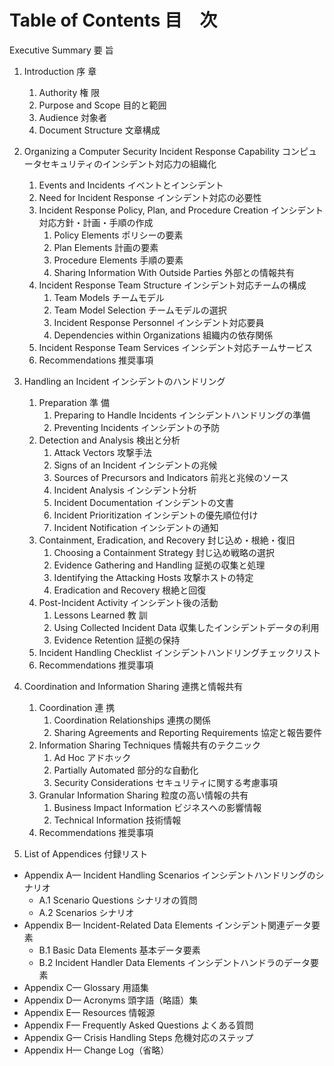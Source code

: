 # Table of Contents 目　次
Executive Summary 要 旨  
1. Introduction 序 章  
    1. Authority 権 限  
    1. Purpose and Scope 目的と範囲   
    1. Audience 対象者   
    1. Document Structure 文章構成     
1. Organizing a Computer Security Incident Response Capability コンピュータセキュリティのインシデント対応力の組織化  
    1. Events and Incidents イベントとインシデント   
    1. Need for Incident Response インシデント対応の必要性   
    1. Incident Response Policy, Plan, and Procedure Creation インシデント対応方針・計画・手順の作成   
        1. Policy Elements ポリシーの要素  
        1. Plan Elements 計画の要素   
        1. Procedure Elements 手順の要素    
        1. Sharing Information With Outside Parties 外部との情報共有   
    1. Incident Response Team Structure インシデント対応チームの構成    
        1. Team Models チームモデル     
        1. Team Model Selection チームモデルの選択   
        1. Incident Response Personnel インシデント対応要員  
        1. Dependencies within Organizations 組織内の依存関係  
    1. Incident Response Team Services インシデント対応チームサービス  
    1. Recommendations 推奨事項  
1. Handling an Incident インシデントのハンドリング  
    1. Preparation 準 備  
        1. Preparing to Handle Incidents インシデントハンドリングの準備    
        1. Preventing Incidents インシデントの予防   
    1. Detection and Analysis 検出と分析    
        1. Attack Vectors 攻撃手法   
        1. Signs of an Incident インシデントの兆候  
        1. Sources of Precursors and Indicators 前兆と兆候のソース   
        1. Incident Analysis インシデント分析  
        1. Incident Documentation インシデントの文書  
        1. Incident Prioritization インシデントの優先順位付け  
        1. Incident Notification インシデントの通知  
    1. Containment, Eradication, and Recovery 封じ込め・根絶・復旧 
        1. Choosing a Containment Strategy 封じ込め戦略の選択  
        1. Evidence Gathering and Handling 証拠の収集と処理  
        1. Identifying the Attacking Hosts 攻撃ホストの特定  
        1. Eradication and Recovery 根絶と回復   
    1. Post-Incident Activity インシデント後の活動   
        1. Lessons Learned 教 訓  
        1. Using Collected Incident Data 収集したインシデントデータの利用  
        1. Evidence Retention 証拠の保持  
    1. Incident Handling Checklist インシデントハンドリングチェックリスト  
    1. Recommendations 推奨事項  
1. Coordination and Information Sharing 連携と情報共有  
    1. Coordination 連 携     
        1. Coordination Relationships 連携の関係  
        1. Sharing Agreements and Reporting Requirements 協定と報告要件  
    1. Information Sharing Techniques 情報共有のテクニック  
        1. Ad Hoc アドホック  
        1. Partially Automated 部分的な自動化  
        1. Security Considerations セキュリティに関する考慮事項  
    1. Granular Information Sharing 粒度の高い情報の共有  
        1. Business Impact Information ビジネスへの影響情報  
        1. Technical Information 技術情報  
    1. Recommendations 推奨事項  

1. List of Appendices 付録リスト  
- Appendix A— Incident Handling Scenarios インシデントハンドリングのシナリオ  
    - A.1 Scenario Questions シナリオの質問  
    - A.2 Scenarios シナリオ  
- Appendix B— Incident-Related Data Elements インシデント関連データ要素  
    - B.1 Basic Data Elements 基本データ要素  
    - B.2 Incident Handler Data Elements インシデントハンドラのデータ要素  
- Appendix C— Glossary 用語集  
- Appendix D— Acronyms 頭字語（略語）集  
- Appendix E— Resources 情報源 
- Appendix F— Frequently Asked Questions よくある質問  
- Appendix G— Crisis Handling Steps 危機対応のステップ  
- Appendix H— Change Log（省略）  